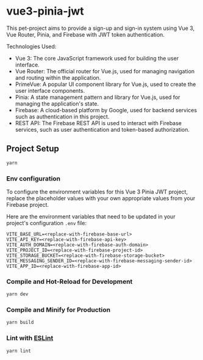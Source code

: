 # vue3-pinia-jwt

This pet-project aims to provide a sign-up and sign-in system using Vue 3, Vue Router, Pinia, and Firebase with JWT token authentication.

Technologies Used:
- Vue 3: The core JavaScript framework used for building the user interface.
- Vue Router: The official router for Vue.js, used for managing navigation and routing within the application.
- PrimeVue: A popular UI component library for Vue.js, used to create the user interface components.
- Pinia: A state management pattern and library for Vue.js, used for managing the application's state.
- Firebase: A cloud-based platform by Google, used for backend services such as authentication in this project.
- REST API: The Firebase REST API is used to interact with Firebase services, such as user authentication and token-based authorization.

## Project Setup

```sh
yarn
```

### Env configuration
To configure the environment variables for this Vue 3 Pinia JWT project, replace the placeholder values with your own appropriate values from your Firebase project.

Here are the environment variables that need to be updated in your project's configuration `.env` file:

```
VITE_BASE_URL=<replace-with-firebase-base-url>
VITE_API_KEY=<replace-with-firebase-api-key>
VITE_AUTH_DOMAIN=<replace-with-firebase-auth-domain>
VITE_PROJECT_ID=<replace-with-firebase-project-id>
VITE_STORAGE_BUCKET=<replace-with-firebase-storage-bucket>
VITE_MESSAGING_SENDER_ID=<replace-with-firebase-messaging-sender-id>
VITE_APP_ID=<replace-with-firebase-app-id>
```

### Compile and Hot-Reload for Development

```sh
yarn dev
```

### Compile and Minify for Production

```sh
yarn build
```

### Lint with [ESLint](https://eslint.org/)

```sh
yarn lint
```



